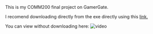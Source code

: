 This is my COMM200 final project on GamerGate.

I recomend downloading directly from the exe directly using this [link.](https://github.com/EricXu1728/comm200_final/blob/main/Comm%20200%20Final.exe)

You can view without downloading here:
![video](https://github.com/EricXu1728/comm200_final/assets/73031279/9558ac2c-d1e6-4b76-99ce-b4b77022b9fc)

